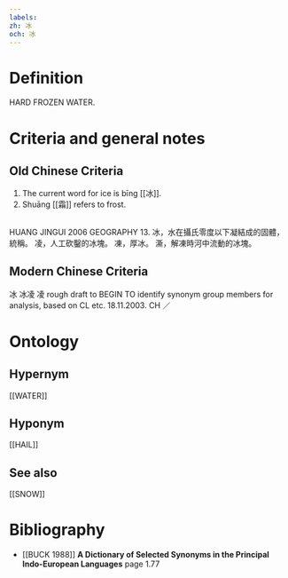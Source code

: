 ```yaml
---
labels: 
zh: 冰
och: 冰
---
```


# Definition
HARD FROZEN WATER.
# Criteria and general notes
## Old Chinese Criteria
1. The current word for ice is bīng [[冰]].
2. Shuāng [[霜]] refers to frost.
## 
HUANG JINGUI 2006
GEOGRAPHY 13. 冰，水在攝氏零度以下凝結成的固體，統稱。
凌，人工砍鑿的冰塊。
凍，厚冰。
澌，解凍時河中流動的冰塊。
## Modern Chinese Criteria
冰
冰凌
凌
rough draft to BEGIN TO identify synonym group members for analysis, based on CL etc. 18.11.2003. CH ／
# Ontology

## Hypernym
[[WATER]]
## Hyponym
[[HAIL]]
## See also
[[SNOW]]
# Bibliography
- [[BUCK 1988]]
**A Dictionary of Selected Synonyms in the Principal Indo-European Languages** page 1.77
